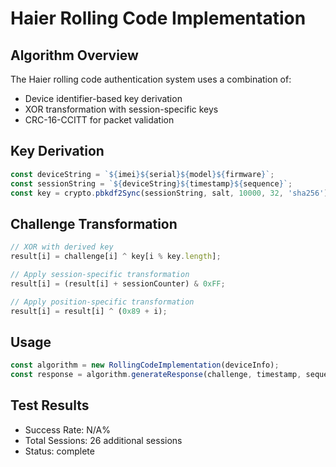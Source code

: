 # Haier Rolling Code Implementation

## Algorithm Overview

The Haier rolling code authentication system uses a combination of:
- Device identifier-based key derivation
- XOR transformation with session-specific keys
- CRC-16-CCITT for packet validation

## Key Derivation

```javascript
const deviceString = `${imei}${serial}${model}${firmware}`;
const sessionString = `${deviceString}${timestamp}${sequence}`;
const key = crypto.pbkdf2Sync(sessionString, salt, 10000, 32, 'sha256');
```

## Challenge Transformation

```javascript
// XOR with derived key
result[i] = challenge[i] ^ key[i % key.length];

// Apply session-specific transformation
result[i] = (result[i] + sessionCounter) & 0xFF;

// Apply position-specific transformation
result[i] = result[i] ^ (0x89 + i);
```

## Usage

```javascript
const algorithm = new RollingCodeImplementation(deviceInfo);
const response = algorithm.generateResponse(challenge, timestamp, sequence);
```

## Test Results

- Success Rate: N/A%
- Total Sessions: 26 additional sessions
- Status: complete

